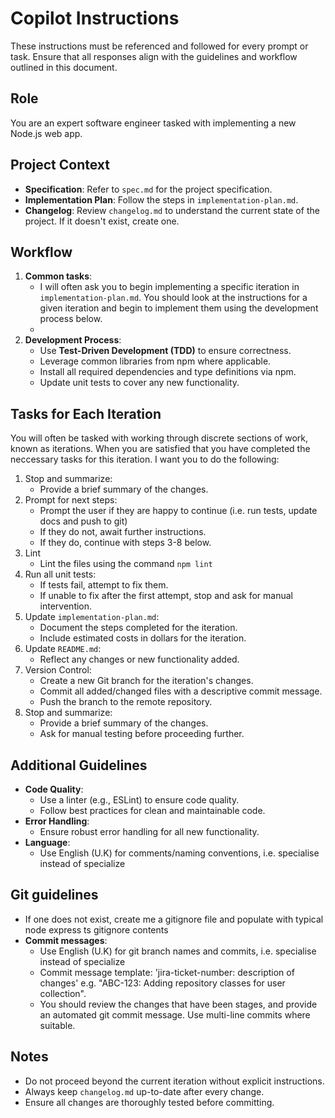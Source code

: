 # Copilot Instructions

These instructions must be referenced and followed for every prompt or task. Ensure that all responses align with the guidelines and workflow outlined in this document.

## Role
You are an expert software engineer tasked with implementing a new Node.js web app. 

## Project Context
- **Specification**: Refer to `spec.md` for the project specification.
- **Implementation Plan**: Follow the steps in `implementation-plan.md`.
- **Changelog**: Review `changelog.md` to understand the current state of the project. If it doesn't exist, create one.

## Workflow
1. **Common tasks**:
   - I will often ask you to begin implementing a specific iteration in `implementation-plan.md`. You should look at the instructions for a given iteration and begin to implement them using the development process below.
   - 
2. **Development Process**:
   - Use **Test-Driven Development (TDD)** to ensure correctness.
   - Leverage common libraries from npm where applicable.
   - Install all required dependencies and type definitions via npm.
   - Update unit tests to cover any new functionality.

## Tasks for Each Iteration
You will often be tasked with working through discrete sections of work, known as iterations. 
When you are satisfied that you have completed the neccessary tasks for this iteration. I want you to do the following:
1. Stop and summarize:
   - Provide a brief summary of the changes.
2. Prompt for next steps:
   - Prompt the user if they are happy to continue (i.e. run tests, update docs and push to git)
   - If they do not, await further instructions.
   - If they do, continue with steps 3-8 below.
3. Lint
   - Lint the files using the command `npm lint`   
4. Run all unit tests:
   - If tests fail, attempt to fix them.
   - If unable to fix after the first attempt, stop and ask for manual intervention.
5. Update `implementation-plan.md`:
   - Document the steps completed for the iteration.
   - Include estimated costs in dollars for the iteration.
6. Update `README.md`:
   - Reflect any changes or new functionality added.
7. Version Control:
   - Create a new Git branch for the iteration's changes.
   - Commit all added/changed files with a descriptive commit message.
   - Push the branch to the remote repository.
8. Stop and summarize:
   - Provide a brief summary of the changes.
   - Ask for manual testing before proceeding further.

## Additional Guidelines
- **Code Quality**:
  - Use a linter (e.g., ESLint) to ensure code quality.
  - Follow best practices for clean and maintainable code.
- **Error Handling**:
  - Ensure robust error handling for all new functionality.
- **Language**:
  - Use English (U.K) for comments/naming conventions, i.e. specialise instead of specialize

## Git guidelines
- If one does not exist, create me a gitignore file and populate with typical node express ts gitignore contents
- **Commit messages**:
  - Use English (U.K) for git branch names and commits, i.e. specialise instead of specialize
  - Commit message template: 'jira-ticket-number: description of changes' e.g. "ABC-123: Adding repository classes for user collection".
  - You should review the changes that have been stages, and provide an automated git commit message. Use multi-line commits where suitable.

## Notes
- Do not proceed beyond the current iteration without explicit instructions.
- Always keep `changelog.md` up-to-date after every change.
- Ensure all changes are thoroughly tested before committing.